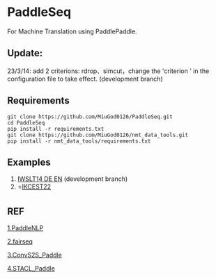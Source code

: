 # PaddleSeq

For Machine Translation using PaddlePaddle.

## Update:

23/3/14:  add 2 criterions:  rdrop、simcut，change the 'criterion ' in the configuration file to take effect. (development branch)



## Requirements

```shell
git clone https://github.com/MiuGod0126/PaddleSeq.git
cd PaddleSeq
pip install -r requirements.txt
git clone https://github.com/MiuGod0126/nmt_data_tools.git
pip install -r nmt_data_tools/requirements.txt
```



## Examples

1. [IWSLT14 DE EN](./examples/iwslt14)  (development branch)
2. ⭐[IKCEST22](examples/ikcest22/README.md)





## REF

[1.PaddleNLP](https://github.com/PaddlePaddle/PaddleNLP/tree/develop/examples/machine_translation)

[2.fairseq](https://github.com/pytorch/fairseq)

[3.ConvS2S_Paddle](https://github.com/MiuGod0126/ConvS2S_Paddle)

[4.STACL_Paddle](https://github.com/MiuGod0126/STACL_Paddle)

